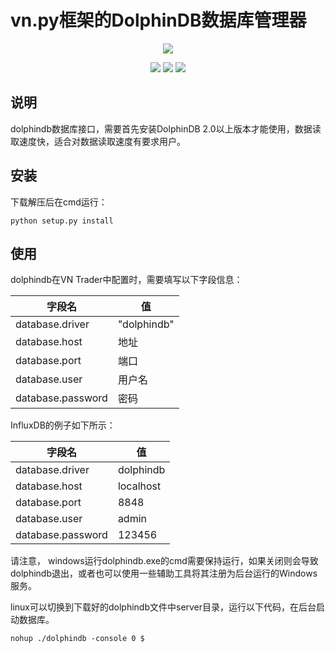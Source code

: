 # vn.py框架的DolphinDB数据库管理器

<p align="center">
  <img src ="https://vnpy.oss-cn-shanghai.aliyuncs.com/vnpy-logo.png"/>
</p>

<p align="center">
    <img src ="https://img.shields.io/badge/version-1.0.0-blueviolet.svg"/>
    <img src ="https://img.shields.io/badge/platform-linux|windows-yellow.svg"/>
    <img src ="https://img.shields.io/badge/python-3.7-blue.svg" />
</p>

## 说明

dolphindb数据库接口，需要首先安装DolphinDB 2.0以上版本才能使用，数据读取速度快，适合对数据读取速度有要求用户。

## 安装

下载解压后在cmd运行：

```
python setup.py install
```

## 使用

dolphindb在VN Trader中配置时，需要填写以下字段信息：

| 字段名            | 值 |
|---------           |---- |
|database.driver     | "dolphindb" |
|database.host       | 地址|
|database.port       | 端口|
|database.user       | 用户名| 
|database.password   | 密码| 

 
InfluxDB的例子如下所示：

| 字段名             | 值 |
|---------           |----  |
|database.driver     | dolphindb |
|database.host       | localhost |
|database.port       | 8848 |
|database.user       | admin |
|database.password   | 123456 |

请注意，
windows运行dolphindb.exe的cmd需要保持运行，如果关闭则会导致dolphindb退出，或者也可以使用一些辅助工具将其注册为后台运行的Windows服务。

linux可以切换到下载好的dolphindb文件中server目录，运行以下代码，在后台启动数据库。

```
nohup ./dolphindb -console 0 $
```
